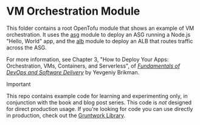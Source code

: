 # VM Orchestration Module

This folder contains a root OpenTofu module that shows an example of VM orchestration. It uses the 
[asg](../../modules/asg) module to deploy an ASG running a Node.js "Hello, World" app, and the [alb](../../modules/alb) 
module to deploy an ALB that routes traffic across the ASG.

For more information, see Chapter 3, "How to Deploy Your Apps: Orchestration, VMs, Containers, and Serverless", of
[_Fundamentals of DevOps and Software Delivery_](https://www.fundamentals-of-devops.com) by Yevgeniy Brikman.

> [!IMPORTANT]  
> This repo contains example code for learning and experimenting only, in conjunction with the book and blog post
> series. This code is _not_ designed for direct production usage. If you're looking for code you can use directly in
> production, check out the [Gruntwork Library](https://www.gruntwork.io/products/library).
